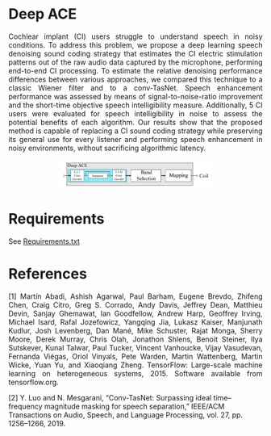 # Deep ACE
<p align="justify">
Cochlear implant (CI) users struggle to understand speech in noisy conditions. To address this problem, we propose a deep learning speech denoising sound coding strategy that estimates the CI electric stimulation patterns out of the raw audio data captured by the microphone, performing end-to-end CI processing. To estimate the relative denoising performance differences between various approaches, we compared this technique to a classic Wiener filter and to a conv-TasNet. Speech enhancement performance was assessed by means of signal-to-noise-ratio improvement and the short-time objective speech intelligibility measure. Additionally, 5 CI users were evaluated for speech intelligibility in noise to assess the potential benefits of each algorithm. Our results show that the proposed method is capable of replacing a CI sound coding strategy while preserving its general use for every listener and performing speech enhancement in noisy environments, without sacrificing algorithmic latency.

<p align="center">
  <img src="fig.png"  alt="60%" width="60%"/>
</p>

# Requirements
See [Requirements.txt](requirements.txt)

# References
<p align="justify">
[1] Martín Abadi, Ashish Agarwal, Paul Barham, Eugene Brevdo, Zhifeng Chen, Craig Citro, Greg S. Corrado, Andy Davis, Jeffrey Dean, Matthieu Devin, Sanjay Ghemawat, Ian Goodfellow, Andrew Harp, Geoffrey Irving, Michael Isard, Rafal Jozefowicz, Yangqing Jia, Lukasz Kaiser, Manjunath Kudlur, Josh Levenberg, Dan Mané, Mike Schuster, Rajat Monga, Sherry Moore, Derek Murray, Chris Olah, Jonathon Shlens, Benoit Steiner, Ilya Sutskever, Kunal Talwar, Paul Tucker, Vincent Vanhoucke, Vijay Vasudevan, Fernanda Viégas, Oriol Vinyals, Pete Warden, Martin Wattenberg, Martin Wicke, Yuan Yu, and Xiaoqiang Zheng. TensorFlow: Large-scale machine learning on heterogeneous systems, 2015. Software available from tensorflow.org.

[2] Y. Luo and N. Mesgarani, “Conv-TasNet: Surpassing ideal time–frequency magnitude masking for speech separation,” IEEE/ACM Transactions on Audio, Speech, and Language Processing, vol. 27, pp. 1256–1266, 2019.
